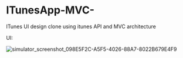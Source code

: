 # ITunesApp-MVC-
ITunes UI design clone using itunes API and MVC architecture


UI:

![simulator_screenshot_098E5F2C-A5F5-4026-88A7-8022B679E4F9](https://github.com/Ar5en1c/ITunesApp-MVC-/assets/91252414/e5a6a42a-189c-4689-ba11-102bd0c8435d)
